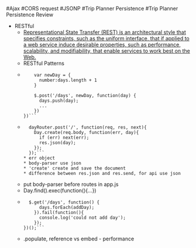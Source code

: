 #Ajax
#CORS request
#JSONP
#Trip Planner Persistence
#Trip Planner Persistence Review
* RESTful
  * [Representational State Transfer (REST) is an architectural style that specifies constraints, such as the uniform interface, that if applied to a web service induce desirable properties, such as performance, scalability, and modifiability, that enable services to work best on the Web.](http://docs.oracle.com/javaee/6/tutorial/doc/gijqy.html)
  * RESTful Patterns
  * ```$addDay.on('click', function() {
        var newDay = {
          number:days.length + 1  
        }

        $.post('/days', newDay, function(day) {
          days.push(day);
          ...  
        })
    })```
  * ```
      dayRouter.post('/', function(req, res, next){
        Day.create(req.body, function(err, day){
          if (err) next(err);
          res.json(day);
        });
      });```
    * err object
    * body-parser use json
    * 'create' create and save the document
    * difference between res.json and res.send, for api use json
  * put body-parser before routes in app.js
  * Day.find().exec(function(){...})
  * ```(function loadDays () {
      $.get('/days', function() {
          days.forEach(addDay);
        }).fail(function(){
          console.log('could not add day');  
        });
    })();```
  * .populate, reference vs embed - performance
